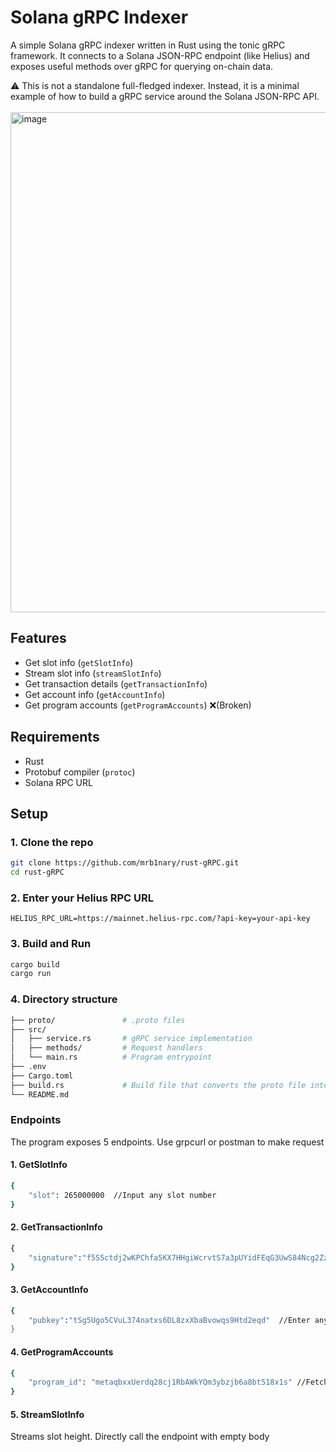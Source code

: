 # Solana gRPC Indexer
A simple Solana gRPC indexer written in Rust using the tonic gRPC framework.
It connects to a Solana JSON-RPC endpoint (like Helius) and exposes useful methods over gRPC for querying on-chain data.

⚠️ This is not a standalone full-fledged indexer. Instead, it is a minimal example of how to build a gRPC service around the Solana JSON-RPC API.
<br></br>
<img width="950" height="800" alt="image" src="https://github.com/user-attachments/assets/45608ffd-32bd-4307-b413-fd961819cccd" />





## Features

- Get slot info (`getSlotInfo`)
- Stream slot info (`streamSlotInfo`)
- Get transaction details (`getTransactionInfo`)
- Get account info (`getAccountInfo`)
- Get program accounts (`getProgramAccounts`) ❌(Broken)

## Requirements

- Rust
- Protobuf compiler (`protoc`)
- Solana RPC URL 

## Setup

### 1. Clone the repo

```bash
git clone https://github.com/mrb1nary/rust-gRPC.git
cd rust-gRPC
```

### 2. Enter your Helius RPC URL

```
HELIUS_RPC_URL=https://mainnet.helius-rpc.com/?api-key=your-api-key
```

### 3. Build and Run

```bash
cargo build
cargo run
```


### 4. Directory structure
```bash
├── proto/               # .proto files
├── src/
│   ├── service.rs       # gRPC service implementation
│   ├── methods/         # Request handlers
│   └── main.rs          # Program entrypoint
├── .env
├── Cargo.toml
├── build.rs             # Build file that converts the proto file into rust code
└── README.md
```


### Endpoints
The program exposes 5 endpoints. Use grpcurl or postman to make request

#### 1. GetSlotInfo

```bash
{
    "slot": 265000000  //Input any slot number
}
```


#### 2. GetTransactionInfo

```bash
{
    "signature":"f5S5ctdj2wKPChfa5KX7HHgiWcrvtS7a3pUYidFEqG3UwS84Ncg2Zz2rBtPsReym38xAkGe9UJvRKM3biRGwtrV"  //Enter any txn signature
}
```

#### 3. GetAccountInfo

```bash
{
    "pubkey":"tSg5Ugo5CVuL374natxs6DL8zxXbaBvowqs9Htd2eqd"  //Enter any account's pubkey
}
```

#### 4. GetProgramAccounts

```bash
{
    "program_id": "metaqbxxUerdq28cj1RbAWkYQm3ybzjb6a8bt518x1s" //Fetches all the accounts owned by the program ID
}
```

#### 5. StreamSlotInfo

Streams slot height. Directly call the endpoint with empty body
